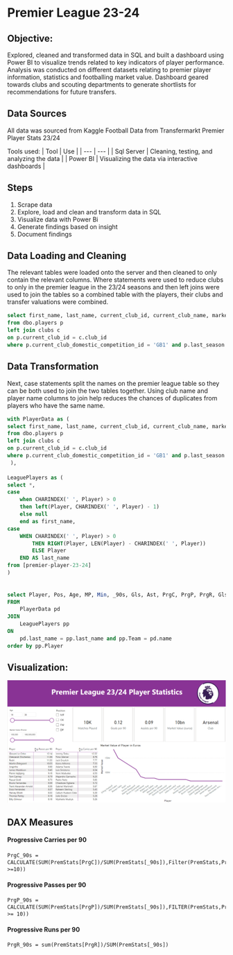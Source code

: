 # Premier League 23-24 

## Objective: 
Explored, cleaned and transformed data in SQL and built a dashboard using Power BI to visualize trends related to key indicators of player performance. Analysis was conducted on different datasets relating to premier player information, statistics and footballing market value. Dashboard geared towards clubs and scouting departments to generate shortlists for recommendations for future transfers.


## Data Sources
All data was sourced from Kaggle
Football Data from Transfermarkt
Premier Player Stats 23/24

Tools used:
| Tool | Use |
| --- | --- |
| Sql Server | Cleaning, testing, and analyzing the data |
| Power BI | Visualizing the data via interactive dashboards |

## Steps
1. Scrape data
2. Explore, load and clean and transform data in SQL
3. Visualize data with Power Bi
4. Generate findings based on insight
5. Document findings

## Data Loading and Cleaning
The relevant tables were loaded onto the server and then cleaned to only contain the relevant columns. Where statements were used to reduce clubs to only in the premier league in the 23/24 seasons and then left joins were used to join the tables so a combined table with the players, their clubs and transfer valuations were combined.

```sql
select first_name, last_name, current_club_id, current_club_name, market_value_in_eur, c.name
from dbo.players p
left join clubs c
on p.current_club_id = c.club_id
where p.current_club_domestic_competition_id = 'GB1' and p.last_season = '2023'
```

## Data Transformation
Next, case statements split the names on the premier league table so they can be both used to join the two tables together. Using club name and player name columns to join help reduces the chances of duplicates from players who have the same name. 

```sql
with PlayerData as (
select first_name, last_name, current_club_id, current_club_name, market_value_in_eur, c.name
from dbo.players p
left join clubs c
on p.current_club_id = c.club_id
where p.current_club_domestic_competition_id = 'GB1' and p.last_season = '2023'
 ),

LeaguePlayers as (
select *,
case
	when CHARINDEX(' ', Player) > 0
	then left(Player, CHARINDEX(' ', Player) - 1)
	else null
	end as first_name,
case
	WHEN CHARINDEX(' ', Player) > 0
    	THEN RIGHT(Player, LEN(Player) - CHARINDEX(' ', Player))
    	ELSE Player
	END AS last_name
from [premier-player-23-24]
)


select Player, Pos, Age, MP, Min, _90s, Gls, Ast, PrgC, PrgP, PrgR, Gls_90, Ast_90, market_value_in_eur, pd.name
FROM
	PlayerData pd
JOIN
	LeaguePlayers pp
ON
	pd.last_name = pp.last_name and pp.Team = pd.name
order by pp.Player
```

## Visualization:
![Prem Dashboard](assests/images/Prem_Dashboard.png)

## DAX Measures
#### Progressive Carries per 90
```DAX
PrgC_90s = CALCULATE(SUM(PremStats[PrgC])/SUM(PremStats[_90s]),Filter(PremStats,PremStats[MP] >=10))
```

#### Progressive Passes per 90
```DAX
PrgP_90s = CALCULATE(SUM(PremStats[PrgP])/SUM(PremStats[_90s]),FILTER(PremStats,PremStats[MP] >= 10))
```

#### Progressive Runs per 90
```DAX
PrgR_90s = sum(PremStats[PrgR])/SUM(PremStats[_90s])
```

